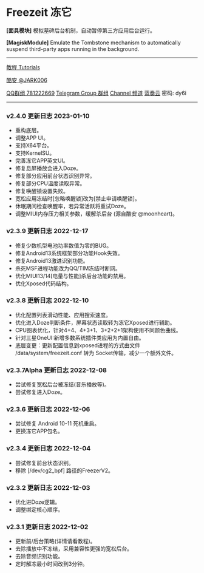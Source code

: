 # Freezeit 冻它

**[面具模块]** 模拟墓碑后台机制，自动暂停第三方应用后台运行。

**[MagiskModule]** Emulate the Tombstone mechanism to automatically suspend third-party apps running in the background. 

---

[教程 Tutorials](https://jark006.github.io/FreezeitIntroduction/)

[酷安 @JARK006](https://www.coolapk.com/u/1212220) 

[QQ群组 781222669](https://jq.qq.com/?_wv=1027&k=Q5aVUglt)
[Telegram Group 群组](https://t.me/+sjDX1oTk31ZmYjY1) [Channel 频道](https://t.me/freezeitRelease)
[蓝奏云](https://jark006.lanzout.com/b017oz9if) 密码: dy6i

---

### v2.4.0 更新日志 2023-01-10
- 重构底层。
- 调整APP UI。
- 支持X64平台。
- 支持KernelSU。
- 完善冻它APP英文UI。
- 修复息屏播放会进入Doze。
- 修复部分应用前台状态识别异常。
- 修复部分CPU温度读取异常。
- 修复唤醒锁设置失败。
- 宽松应用冻结时[忽略唤醒锁]改为[禁止申请唤醒锁]。
- 休眠期间检查唤醒率，若异常活跃将重试Doze。
- 调整MIUI内存压力相关参数，缓解杀后台 (源自酷安 @moonheart)。

### v2.3.9 更新日志 2022-12-17
- 修复少数机型电池功率数值为零的BUG。
- 修复Android13系统框架部分功能Hook失效。
- 修复Android13激进识别功能。
- 杀死MSF进程功能改为QQ/TIM冻结时断网。
- 优化MIUI13/14[电量与性能]杀后台功能的禁用。
- 优化Xposed代码结构。

### v2.3.8 更新日志 2022-12-10
- 优化配置列表滑动性能、应用搜索速度。
- 优化进入Doze判断条件，屏幕状态读取转为冻它Xposed进行辅助。
- CPU图表优化，针对4+4、4+3+1、3+2+2+1架构使用不同颜色曲线。
- 针对三星OneUI:新增多数系统插件类应用为内置自由。
- 底层变更：更新配置信息到xposed进程的方式由文件 /data/system/freezeit.conf 转为 Socket传输，减少一个额外文件。

### v2.3.7Alpha 更新日志 2022-12-08
- 尝试修复宽松后台被冻结(音乐播放等)。
- 尝试修复进入Doze。

### v2.3.6 更新日志 2022-12-06
- 尝试修复 Android 10-11 死机重启。
- 更换冻它APP包名。

### v2.3.4 更新日志 2022-12-04
- 尝试修复前台状态识别。
- 移除 [/dev/cg2_bpf] 路径的FreezerV2。

### v2.3.2 更新日志 2022-12-03
- 优化进Doze逻辑。
- 调整绑定核心顺序。

### v2.3.1 更新日志 2022-12-02
- 更新前/后台策略(详情请看教程)。
- 去除播放中不冻结，采用兼容性更强的宽松后台。
- 去除音频识别功能。
- 定时解冻最小时间改到3分钟。
